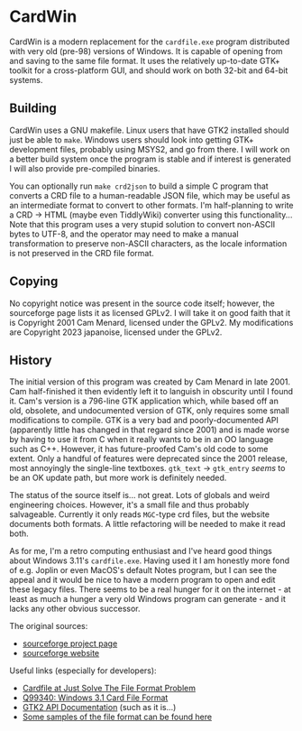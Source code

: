# CardWin

CardWin is a modern replacement for the `cardfile.exe` program distributed with
very old (pre-98) versions of Windows. It is capable of opening from and saving
to the same file format. It uses the relatively up-to-date GTK+ toolkit for a
cross-platform GUI, and should work on both 32-bit and 64-bit systems.

## Building

CardWin uses a GNU makefile. Linux users that have GTK2 installed should just be
able to `make`. Windows users should look into getting GTK+ development files,
probably using MSYS2, and go from there. I will work on a better build system
once the program is stable and if interest is generated I will also provide
pre-compiled binaries.

You can optionally run `make crd2json` to build a simple C program that converts
a CRD file to a human-readable JSON file, which may be useful as an intermediate
format to convert to other formats. I'm half-planning to write a CRD -> HTML
(maybe even TiddlyWiki) converter using this functionality...  Note that this
program uses a very stupid solution to convert non-ASCII bytes to UTF-8, and the
operator may need to make a manual transformation to preserve non-ASCII
characters, as the locale information is not preserved in the CRD file format.

## Copying

No copyright notice was present in the source code itself; however, the
sourceforge page lists it as licensed GPLv2. I will take it on good faith that
it is Copyright 2001 Cam Menard, licensed under the GPLv2. My modifications are
Copyright 2023 japanoise, licensed under the GPLv2.

## History

The initial version of this program was created by Cam Menard in late 2001. Cam
half-finished it then evidently left it to languish in obscurity until I found
it. Cam's version is a 796-line GTK application which, while based off an old,
obsolete, and undocumented version of GTK, only requires some small
modifications to compile. GTK is a very bad and poorly-documented API
(apparently little has changed in that regard since 2001) and is made worse by
having to use it from C when it really wants to be in an OO language such as
C++. However, it has future-proofed Cam's old code to some extent. Only a
handful of features were deprecated since the 2001 release, most annoyingly the
single-line textboxes. `gtk_text` -> `gtk_entry` *seems* to be an OK update
path, but more work is definitely needed.

The status of the source itself is... not great. Lots of globals and weird
engineering choices. However, it's a small file and thus probably salvageable.
Currently it only reads `MGC`-type crd files, but the website documents both
formats. A little refactoring will be needed to make it read both.

As for me, I'm a retro computing enthusiast and I've heard good things about
Windows 3.11's `cardfile.exe`. Having used it I am honestly more fond of
e.g. Joplin or even MacOS's default Notes program, but I can see the appeal and
it would be nice to have a modern program to open and edit these legacy files.
There seems to be a real hunger for it on the internet - at least as much a
hunger a very old Windows program can generate - and it lacks any other obvious
successor.

The original sources:

* [sourceforge project page](https://sourceforge.net/projects/cardwin/)
* [sourceforge website](https://cardwin.sourceforge.net/)

Useful links (especially for developers):

* [Cardfile at Just Solve The File Format
  Problem](http://fileformats.archiveteam.org/wiki/Cardfile)
* [Q99340: Windows 3.1 Card File
  Format](https://jeffpar.github.io/kbarchive/kb/099/Q99340/)
* [GTK2 API Documentation](https://developer-old.gnome.org/gtk2/stable/) (such
  as it is...)
* [Some samples of the file format can be found
  here](https://web.archive.org/web/20220323222741/https://telparia.com/fileFormatSamples/document/cardfile/)
